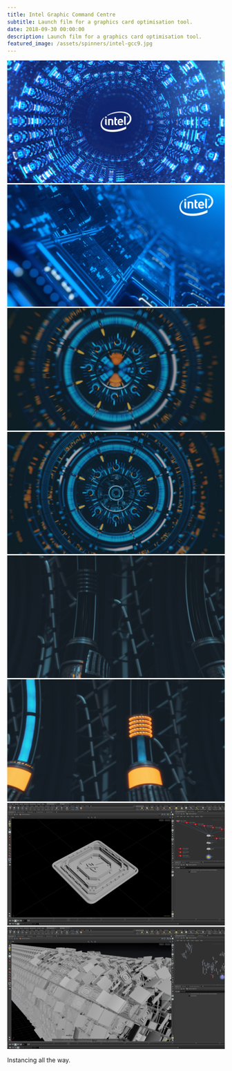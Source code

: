 ```yaml
---
title: Intel Graphic Command Centre
subtitle: Launch film for a graphics card optimisation tool.
date: 2018-09-30 00:00:00
description: Launch film for a graphics card optimisation tool.
featured_image: /assets/spinners/intel-gcc9.jpg
---
```


<div class="gallery" data-columns="2">
	<img src="/assets/spinners/intel-gcc9.jpg">
	<img src="/assets/spinners/intel-gcc4.jpg">
</div>

<div class="gallery" data-columns="2">
	<img src="/assets/spinners/intel-gcc5.jpg">
	<img src="/assets/spinners/intel-gcc6.jpg">		
	<img src="/assets/spinners/intel-gcc7.jpg">
	<img src="/assets/spinners/intel-gcc8.jpg">	
	<img src="/assets/spinners/intel-gcc-wires_01.jpg">
	<img src="/assets/spinners/intel-gcc-wires_02.jpg">		
</div>

Instancing all the way.

<div style="padding:0 0 0 0;position:relative;"><iframe src="https://player.vimeo.com/video/1031718125?title=0&amp;byline=0&amp;portrait=0&amp;badge=0&amp;autopause=0&amp;player_id=0&amp;app_id=58479" frameborder="0" allow="autoplay; fullscreen; picture-in-picture; clipboard-write" style="position:absolute;top:0;left:0;width:100%;height:100%;" title="nick_tunneldev"></iframe></div><script src="https://player.vimeo.com/api/player.js"></script>